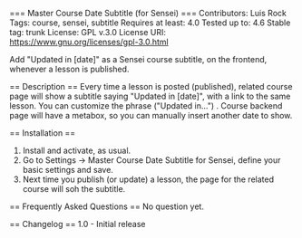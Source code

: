 === Master Course Date Subtitle (for Sensei) ===
Contributors: Luis Rock
Tags: course, sensei, subtitle
Requires at least: 4.0
Tested up to: 4.6
Stable tag: trunk
License: GPL v.3.0
License URI: https://www.gnu.org/licenses/gpl-3.0.html

Add \"Updated in [date]\" as a Sensei course subtitle, on the frontend, whenever a lesson is published.

== Description ==
Every time a lesson is posted (published), related course page will show a subtitle saying \"Updated in [date]\", with a link to the same lesson. You can customize the phrase (\"Updated in...\") . Course backend page will have a metabox, so you can manually insert another date to show.

== Installation ==
1. Install and activate, as usual.
2. Go to Settings -> Master Course Date Subtitle for Sensei, define your basic settings and save.
3. Next time you publish (or update) a lesson, the page for the related course will soh the subtitle. 

== Frequently Asked Questions ==
No question yet.

== Changelog ==
1.0 - Initial release
